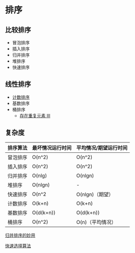# 排序
## 比较排序
* 冒泡排序
* 插入排序
* 归并排序
* 堆排序
* 快速排序
## 线性排序
* [计数排序](countsort.md)
* 基数排序
* 桶排序
  * [存在重复元素 III](contains-duplicate-iii/readme.md)
## 复杂度

排序算法|最坏情况运行时间|平均情况/期望运行时间
:---|:---|:---
冒泡排序|O(n^2)|O(n^2)
插入排序|O(n^2)|O(n^2)
归并排序|O(nlg)|O(nlgn)
堆排序|O(nlgn)|-
快速排序|O(n^2|O(nlgn)（期望）
计数排序|O(k+n)|O(k+n)
基数排序|O(d(k+n))|O(d(k+n))
桶排序|O(n^2)|O(n)（平均情况）

[归并排序的妙用](mergesort.md)

[快速选择算法](quick-select.md)